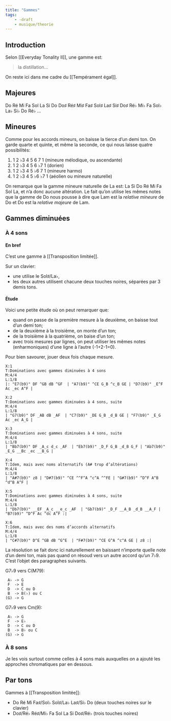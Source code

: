 ```yaml
---
title: "Gammes"
tags:
    - -draft
    - musique/theorie
---
```


## Introduction

Selon [[Everyday Tonality II]], une gamme est:

> la distillation...

On reste ici dans me cadre du [[Tempérament égal]].

## Majeures

Do Ré Mi Fa Sol La Si Do
Do♯ Ré♯ Mi♯ Fa♯ Sol♯ La♯ Si♯ Do♯
Ré♭ Mi♭ Fa Sol♭ La♭ Si♭ Do Ré♭
...

## Mineures

Comme pour les accords mineurs, on baisse la tierce d’un demi ton. On garde quarte et quinte, et même la seconde, ce qui nous laisse quatre possibilités:

1. 1 2 ♭3 4 5 6 7 1 (mineure mélodique, ou ascendante)
2. 1 2 ♭3 4 5 6 ♭7 1 (dorien)
3. 1 2 ♭3 4 5 ♭6 7 1 (mineure harmo)
4. 1 2 ♭3 4 5 ♭6 ♭7 1 (aéolien ou mineure naturelle)

On remarque que la gamme mineure naturelle de La est: La Si Do Ré Mi Fa Sol La, et n’a donc aucune altération. Le fait qu’on utilise les mêmes notes que la gamme de Do nous pousse à dire que Lam est la *relative mineure* de Do et Do est la *relative majeure* de Lam.

## Gammes diminuées

### À 4 sons

#### En bref

C’est une gamme à [[Transposition limitée]].

Sur un clavier:
* une utilise le Sol♯/La♭,
* les deux autres utilisent chacune deux touches noires, séparées par 3 demis tons.

#### Étude

Voici une petite étude où on peut remarquer que:

* quand on passe de la première mesure à la deuxième, on baisse tout d’un demi ton;
* de la deuxième à la troisième, on monte d’un ton;
* de la troisième à la quatrième, on baise d’un ton;
* avec trois mesures par lignes, on peut utiliser les mêmes notes (enharmoniques) d’une ligne à l’autre (-1+2-1=0).

Pour bien savourer, jouer deux fois chaque mesure.

```music-abc
X:1
T:Dominations avec gammes diminuées à 4 sons
M:4/4
L:1/8
|: "E7(b9)" DF ^GB dB ^GF  | "A7(b9)" ^CE G_B ^c_B GE | "D7(b9)" _E^F Ac _ec A^F |
```

```music-abc
X:2
T:Dominations avec gammes diminuées à 4 sons, suite
M:4/4
L:1/8
| "G7(b9)" DF _AB dB _AF  | "C7(b9)" _DE G_B _d_B GE | "F7(b9)" _E_G Ac _ec A_G |
```

```music-abc
X:3
T:Dominations avec gammes diminuées à 4 sons, suite
M:4/4
L:1/8
| "Bb7(b9)" DF _A_c d_c _AF  | "Eb7(b9)" _D_F G_B _d_B G_F | "Ab7(b9)" _E_G __Bc _ec __B_G |
```

```music-abc
X:4
T:Idem, mais avec noms alternatifs (A# trop d’altérations)
M:4/4
L:1/8
| "A#7(b9)" z8 | "D#7(b9)" ^CE ^^F^A ^c^A ^^FE | "G#7(b9)" ^D^F A^B ^d^B A^F |
```

```music-abc
X:5
T:Dominations avec gammes diminuées à 4 sons, suite
M:4/4
L:1/8
| "Db7(b9)" __EF _A_c __e_c _AF  | "Gb7(b9)" _D_F __A_B _d_B __A_F | "B7(b9)" ^D^F Ac ^dc A^F :|
```

```music-abc
X:6
T:Idem, mais avec des noms d’accords alternatifs
M:4/4
L:1/8
| "C#7(b9)" D^E ^GB dB ^G^E  | "F#7(b9)" ^CE G^A ^c^A GE | z8 :|
```

La résolution se fait donc ici naturellement en baissant n’importe quelle note d’un demi ton, mais pas quand on résoud vers un autre accord qu’un 7♭9. C’est l’objet des paragraphes suivants.

G7♭9 vers C(M79):

```plain
 A♭ -> G
 F  -> E
 D  -> C ou D
 B  -> B(♭) ou C
(G) -> G
```

G7♭9 vers Cm(9):

```plain
 A♭ -> G
 F  -> E♭
 D  -> C ou D
 B  -> B♭ ou C
(G) -> G
```

### À 8 sons

Je les vois surtout comme celles à 4 sons mais auxquelles on a ajouté les approches chromatiques par en dessous.

## Par tons

Gammes à [[Transposition limitée]]:
* Do Ré Mi Fa♯/Sol♭ Sol♯/La♭ La♯/Si♭ Do (deux touches noires sur le clavier)
* Do♯/Ré♭ Ré♯/Mi♭ Fa Sol La Si Do♯/Ré♭ (trois touches noires)